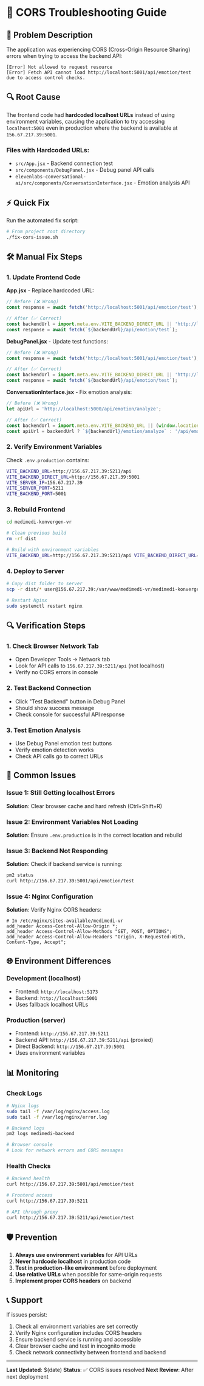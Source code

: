 # 🔧 CORS Troubleshooting Guide

## 🚨 Problem Description

The application was experiencing CORS (Cross-Origin Resource Sharing) errors when trying to access the backend API:

```
[Error] Not allowed to request resource
[Error] Fetch API cannot load http://localhost:5001/api/emotion/test due to access control checks.
```

## 🔍 Root Cause

The frontend code had **hardcoded localhost URLs** instead of using environment variables, causing the application to try accessing `localhost:5001` even in production where the backend is available at `156.67.217.39:5001`.

### Files with Hardcoded URLs:
- `src/App.jsx` - Backend connection test
- `src/components/DebugPanel.jsx` - Debug panel API calls
- `elevenlabs-conversational-ai/src/components/ConversationInterface.jsx` - Emotion analysis API

## ⚡ Quick Fix

Run the automated fix script:

```bash
# From project root directory
./fix-cors-issue.sh
```

## 🛠️ Manual Fix Steps

### 1. Update Frontend Code

**App.jsx** - Replace hardcoded URL:
```javascript
// Before (❌ Wrong)
const response = await fetch('http://localhost:5001/api/emotion/test');

// After (✅ Correct)
const backendUrl = import.meta.env.VITE_BACKEND_DIRECT_URL || 'http://localhost:5001';
const response = await fetch(`${backendUrl}/api/emotion/test`);
```

**DebugPanel.jsx** - Update test functions:
```javascript
// Before (❌ Wrong)
const response = await fetch('http://localhost:5001/api/emotion/test');

// After (✅ Correct)
const backendUrl = import.meta.env.VITE_BACKEND_DIRECT_URL || 'http://localhost:5001';
const response = await fetch(`${backendUrl}/api/emotion/test`);
```

**ConversationInterface.jsx** - Fix emotion analysis:
```javascript
// Before (❌ Wrong)
let apiUrl = 'http://localhost:5000/api/emotion/analyze';

// After (✅ Correct)
const backendUrl = import.meta.env.VITE_BACKEND_URL || (window.location.hostname === 'localhost' || window.location.hostname === '127.0.0.1' ? 'http://localhost:5001' : '');
const apiUrl = backendUrl ? `${backendUrl}/emotion/analyze` : '/api/emotion/analyze';
```

### 2. Verify Environment Variables

Check `.env.production` contains:
```bash
VITE_BACKEND_URL=http://156.67.217.39:5211/api
VITE_BACKEND_DIRECT_URL=http://156.67.217.39:5001
VITE_SERVER_IP=156.67.217.39
VITE_SERVER_PORT=5211
VITE_BACKEND_PORT=5001
```

### 3. Rebuild Frontend

```bash
cd medimedi-konvergen-vr

# Clean previous build
rm -rf dist

# Build with environment variables
VITE_BACKEND_URL=http://156.67.217.39:5211/api VITE_BACKEND_DIRECT_URL=http://156.67.217.39:5001 pnpm build
```

### 4. Deploy to Server

```bash
# Copy dist folder to server
scp -r dist/* user@156.67.217.39:/var/www/medimedi-vr/medimedi-konvergen-vr/dist/

# Restart Nginx
sudo systemctl restart nginx
```

## 🔍 Verification Steps

### 1. Check Browser Network Tab
- Open Developer Tools → Network tab
- Look for API calls to `156.67.217.39:5211/api` (not localhost)
- Verify no CORS errors in console

### 2. Test Backend Connection
- Click "Test Backend" button in Debug Panel
- Should show success message
- Check console for successful API response

### 3. Test Emotion Analysis
- Use Debug Panel emotion test buttons
- Verify emotion detection works
- Check API calls go to correct URLs

## 🚨 Common Issues

### Issue 1: Still Getting localhost Errors
**Solution**: Clear browser cache and hard refresh (Ctrl+Shift+R)

### Issue 2: Environment Variables Not Loading
**Solution**: Ensure `.env.production` is in the correct location and rebuild

### Issue 3: Backend Not Responding
**Solution**: Check if backend service is running:
```bash
pm2 status
curl http://156.67.217.39:5001/api/emotion/test
```

### Issue 4: Nginx Configuration
**Solution**: Verify Nginx CORS headers:
```nginx
# In /etc/nginx/sites-available/medimedi-vr
add_header Access-Control-Allow-Origin *;
add_header Access-Control-Allow-Methods "GET, POST, OPTIONS";
add_header Access-Control-Allow-Headers "Origin, X-Requested-With, Content-Type, Accept";
```

## 🌐 Environment Differences

### Development (localhost)
- Frontend: `http://localhost:5173`
- Backend: `http://localhost:5001`
- Uses fallback localhost URLs

### Production (server)
- Frontend: `http://156.67.217.39:5211`
- Backend API: `http://156.67.217.39:5211/api` (proxied)
- Direct Backend: `http://156.67.217.39:5001`
- Uses environment variables

## 📊 Monitoring

### Check Logs
```bash
# Nginx logs
sudo tail -f /var/log/nginx/access.log
sudo tail -f /var/log/nginx/error.log

# Backend logs
pm2 logs medimedi-backend

# Browser console
# Look for network errors and CORS messages
```

### Health Checks
```bash
# Backend health
curl http://156.67.217.39:5001/api/emotion/test

# Frontend access
curl http://156.67.217.39:5211

# API through proxy
curl http://156.67.217.39:5211/api/emotion/test
```

## 🛡️ Prevention

1. **Always use environment variables** for API URLs
2. **Never hardcode localhost** in production code
3. **Test in production-like environment** before deployment
4. **Use relative URLs** when possible for same-origin requests
5. **Implement proper CORS headers** on backend

## 📞 Support

If issues persist:

1. Check all environment variables are set correctly
2. Verify Nginx configuration includes CORS headers
3. Ensure backend service is running and accessible
4. Clear browser cache and test in incognito mode
5. Check network connectivity between frontend and backend

---

**Last Updated**: $(date)
**Status**: ✅ CORS issues resolved
**Next Review**: After next deployment